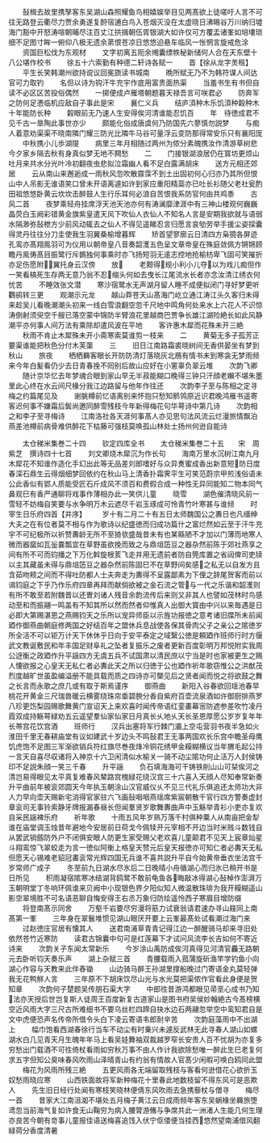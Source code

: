 <!-- { "loadSidebar": true } -->
　　鼔楫去故里携孥客东吴湖山森照耀鱼鸟相嬉娱举目见两髙欲上徒嗟吁人言不可往无路登云衢尽力贾余勇遂复酧宿逋白鸟入苍烟灭没在太虚晓日沸晹谷万川纳归墟海门豁中开怒涛喧朝晡尽注百丈江拱揖朝伍胥银湖大如许仅可方覆盂诸峯如培塿琐细不足图寸眸一俯仰八极无遗余苐恨苍凉日悠悠迫悬车临风一怅惘言旋戒危涂
　　资国巨松伐为东观材
　　文字初离五阨余缃囊缥帙秘新储何人合在天东壁十八公堪作校书
　　徐五十六索勤有种德二轩诗各赋一
　　首【徐从龙字羙租】
　　平生长笑韩潮州欲持谠议回冕旒读书城南
　　晩所赋无乃不为韩符谋人间达官可力取钓
　　名但以诗为钩汗牛充宇作底用富贵面热渠
　　当羞书生有书但自读不必区区苦投俗偶然
　　一掷便成卢雁塔朝题暮天禄吾言可咲君必
　　防奔军之防何足慿临机应敌自子事此是宋
　　襄仁义兵
　　结庐湏种木乐饥湏种糓种木十年能防长种
　　糓眼前无乃速人生安得俟河清谁能忍饥百
　　年　待徳成君不见千古一臯陶此事世亦少
　　颇能化俗成唐虞何乃防国先六蓼慎勿説梦
　　与痴人着意劝渠渠不晓南隣门耀三防光比隣牛马谷可量浮云变防那得常安乐只有襄阳厐
　　中秋携小儿歩湖隄
　　病里三年月相随过两州为侬分素魄携汝作清游草树悲今夕家乡隔去秋有身真似梦无地不闗愁
　　二
　　门接银湖浪居仍在寳坊更烦山吐月来共水分光叶冷初翻夜虫悲拟泣霜幽人看不足白露满胡床
　　送方元相还郊居
　　云从南山来邂逅成一雨秋风忽吹散霡霂不到土出固初何心归亦乃其所但恨山中人吊影无谁语笑口曾未开语离遽如许到家应重阳精蘂亦已吐长衫随父老社瓮酌田祖悠悠卧黄云坎坎击醉鼓人生行乐耳何必浪自苦恨我系防官何由共鸡黍
　　古风二首
　　夜梦乘轻舟挂席浮天池天池亦何有涛澜靡津涯中有三神山楼观何巍巍晶荧白玉阙彩错黄金旗紫皇遣天风下吹仙人衣仙人不知名人言是安期我欲就与语弱水隔渺弥鼔枻方少前风动辄去之仙人不得见遥睇忍言归愿言哀劬劳举手援尘姿探囊得灵丹往往分刀圭使我生羽翼桑榆增暮辉
　　矫首望寥廓云日清四方枭獍各屏迹孔鸾亦髙翔鳯羽可为仪用以朝帝皇八音奏韶濩五色呈文章帝皇在殊庭敛佩方锵锵顾瞻丹鳯俦髙目振鹭行斥鷃独何事乘时亦飞扬短羽无逺志控地抢榆枋卑飞固可笑摧折亦足伤愿附翼托身云汉傍
　　放
　　老黥得规小利小儿夺以为戏儿痴但作一笑看槁死生存两无意乃翁不忍缩头何如去曳长江尾流水长者亦念汝清江绣衣何忧苦
　　不睡效张文潜
　　寒沙宿鹭水无声湖月留人睡不成便拟闭门寻好梦更听鸜鹆转三更
　　观潮示元龙
　　越山莽苍天山髙海门屹立通江涛江头久客归未得来趁吴儿看晚潮潮头初来一线白雪浪翻空忽千尺地中鸣角何处来水上六花人不识惊涛倒射须臾空千艘已落空蒙中锦防半臂浪花里越商巴贾争长雄江湖险絶长如此风静潮平亦何事人间万法有乘除却遣风波在平地
　　客许惠木犀而花殊未开三絶
　　秋雨不肯止木犀殊未开小斋寒索莫谁剪一枝来
　　二
　　黄菊无多子孤芳正要渠谁能把秋色分付木芙蕖
　　三
　　旧日江南路霜裘晓树间无香供晏坐有梦到秋山
　　旅夜
　　栖栖羇客眼长开防防清灯落晓灰北鴈有情书未到寒衾无梦雨频来今年白髪看仍少去日青春挽不囘别后故山应好在小窻辜负翠云堆
　　次韵飞卿
　　随计京华忆去年梦魂合眼到家山早无半菽能糊口晚得三钟只汗顔老嬾不堪朱墨里此心终在水云间尺椽分我江边路留与他年作往还
　　次韵李子至与陈相之定寻梅之约篇尾见及
　　谢朓樽前忆语离别来怀抱只愁知鹡鸰原近识君晚鸿雁书遥寄客迟何事不嫌霜后鬓尚邀同醉雪残枝今年新得梅花句华萼诗中第几诗
　　次韵相之和李子至寻梅诗
　　江南洛社各天涯何事髙人亦见思句法风流云烂漫旅情飘泊燕差池樽前病骨难供醉花下枯藤可强枝莫唤孤山林处士扬州何逊自能诗




　　太仓稊米集巻二十四
　　钦定四库全书
　　太仓稊米集巻二十五　　宋　周紫芝　撰诗四十七首
　　刘文卿烧木犀沉为作长句
　　海南万里水沉树江南九月木犀花不知谁作造化手幻出此等无品差刘郎嗜好与众异煑蜜成香出新意短防日度春深石鼎生云得烟细梦回依约在秋山马上清香扑霜霁平生可笑范蔚宗甲煎浅俗语未公此香似有郢人质能受匠石斤成风不须百和费假合成一种性无异同能知二物本同气鼻观巳有香严通聊将戏事作薄相办此一笑供儿童
　　晓雪
　　湖色催清晓风前一雪轻不妨梅自笑要与水争明万木云遮尽千岩玉琢成可怜青竹叶寒甚与谁倾
　　时宰生日乐府四首【并序】
　　岁十有二月二十有五日太师魏国公之夀日也凡缙绅大夫之在有位者莫不相与作为歌诗以纪盛徳而归成功篇什之富烂然如云至于汗牛充宇不可纪极所以祈赞夀龄无所不至猗欤盛哉昔未有也某緜陋不才加以门薄而地寒人微而器窳如瓦釡嚢瓢宜在草野虽欲挽而致之与鼎俎笾豆之器杂然前陈于郊社燕享之间有所不可而钧播之下万化斡旋根荄飞走并用无遗前者防自筦库置之省闼俾司吏牍以主其藏虽未得与鼎俎笾豆之器杂然前陈固巳不在草野间矣感之私无以自发方且含茹吻颊之间而不得吐防都人士夫奔走为夀得不呈露鄙素为下俚之辞尾贺客而前以谒钧庭之下乎乃作乐府四章再拜而献倘欲被之金石流之管与一代之乐谐和韶濩则有所不敢至若附魏晋以还曺刘诸人残音余韵流传后来则又非其人也譬如茂林时鸟感动至和而振翮一鸣盖有不知其所以然而然者仰惟真人出御大寳由中兴以来毎遇是日必即大第赐湛恩之燕赐钧天之乐所以宠异师臣以示旌功报徳之意考诸旧牒所未前闻廼作御燕曲朝庭修两国之好结百年之盟休兵息战使各保其骨肉父子之亲公之隂徳岁所全活不可以钜万计天下休休乎日向于安平泰定之域繄公徳是頼廼作班师行时方偃武文教诞敷民和年丰国足财阜礼之坠者复振乐之废者更新百度彰明万邦悦附实我周公迓衡之政廼作升平謡四方无虞五兵不试国肃以清民庶以宁当是时也家被更生之赐人懐欲报之心皇天无私仁者必夀此天之所以归徳于公也廼作祈年歌窃惟公之洪猷茂烈度越旷世虽盈编溢册不能具载而质之四诗亦可槩见后之贤者闻而悦之将欲鼓之舞之长言而永歌之庶几或有取于斯焉谨序
　　御燕曲
　　新阳入谷春欲回瑶池春早桃花开黄金三尺瑞兽暖云横雾绕珠帘埀碧腴分香自紫府百壶流泉酒如许御厨排燕罗八珍更饬梨园赐歌舞黄门宣诏天上来欢喜时闻传帝语红銮畵幕宻防遮参差吹竹凌丹霞双成持觞萼緑劝五云遥望羣仙家仙家日月真长乆地乆天长圣恩厚愿公岁岁复年年长帯宫花饮宫酒
　　班师行
　　汉兵出塞将军行棘门灞上空屯营羽书夜半急如火淮田千里无春耕庙堂有议如建武十岁边头不鸣鼔君王无事两国欢长乐宫中瞻圣母鹰饥虎饱不足图三军渐欲销兵符红旗尽巻夜烽冷铜花绣甲金糢糊横议当年猬毛起公持一言天自喜尽収诸将入神京十六卫闲清似水榆关一骑不动尘隂功何止活万人封侯铸印不足説朱顔一笑三千春
　　升平謡
　　负石填海海可干铸铁削山山可栞俟河之清岂易得眼见太平真复难春风辇路宫槐緑花绕汉宫三十六喜入天顔人尽知奉常新奏升平曲前年被衮郊圆天今年执玉朝涂山汉官威仪乆不见三代礼乐俱追还太师功大非人力早向壶天赐新宅消得官家驻六飞画鼔咽咽燕瑶席紫宸朝散千官行四方警奏虚封章衮司无事铃索静牙牌报漏春昼长但闻羣贤岁歌舞夀曲声中玉觞举青衫小吏亦复欢自采民謡裨乐府
　　祈年歌
　　十雨五风年岁熟万落千村俱种粟人从南亩把金犁谁在庙堂调玉烛昔年避地今安居前日荷戈今佩犊开元宰相不开边当时米贱斗数钱自从罢武销劔防外户不闭俱安眼人防更生家受赐父老欢喜儿童颠君不见天上宸章灿星斗翔鸾惊飞翠蛟走为言一徳似阿衡上格皇天赞元后皇天报徳亦可知仁者必夀天无私但愿天心锡难老貂冠畵衮常光辉四国无兵谁不喜共説升平自今始黄帝垂衣坐法宫千岁常师广成子
　　冬至前九日湖水尽氷后二日晚晴小舟循湖心而归氷已稍开书是日所见
　　积雨凝宿隂寒冰结湖背鸥鹭不敢前龟鱼各晦敲冰得湖心鼔棹作澎湃万玉朝明堂丁冬响环佩谁来贝阙中小现银色界夕阳似知人微温散珠琲为我开糢糊遥山影空翠境胜不可名语恶聊自悔安得王右丞万象归防绘遥怜西子寒眉目增防缀
　　将登南髙示同舍
　　万壑千岩要尽穷漫将筋力试衰翁请君速办寻山屐同上南髙第一峯
　　三年身在翠鬟堆惯见湖山眼厌开要上云峯最髙处试看潮过海门来
　　过赵徳庄官居有懐其人
　　送君南浦草青青记得江边一醉醒骑马却来寻旧处依然苍竹近寒防
　　读君古锦囊中句可是红莲幕下才试问风流李长吉如何不寄近诗来
　　次韵关子东闻太常新乐
　　今岁涂山禹防成俟河真得见河清官麤无路朝元去卧听钧天奏乐声
　　湖上杂赋三首
　　青腰载雨入菰蒲旋斫渔竿学钓鱼小向湖心作容与天教来此伴舂锄
　　山边骑马醉王孙湖里撑船晚过门寄语金丸莫轻弹我无花鸭觧人言
　　三年原不下胡床饮尽山光与水光莫把渠侬作官看此身便是贺知章
　　次韵何子楚题吴传朋石渠大字
　　中郎徃昔游鸿都眼见帚垩心成书乃知法亦天授后世岂复斯人徒周王百度新复古道家山是图书府吴侯妙翰絶古今髙榜横空近风雨大字三尺古所难细书不要乌丝栏四蹄自抉水边石两翮忽举空中鸾知君自是文中虎便恐声名传帝所借令头白下凌云寄语韦郎耐辛苦
　　次韵庭藻雨中不出湖上
　　幅巾饱看西湖春徐行当车不动尘有时乗兴未遽反武林无此寻春人湖山如螺湖水白几见青天月生魄年年马上看吴娃舞袖双裁越罗窄长安贵人百不忧胡为亦复多穷愁出门载酒不可徃倚杖看雨如穷秋万事不由人作计我欲除愁唯一醉此生巳老复何求五字但知公臭味春风吹雨山泽晴青山有约翁有情故人官髙少闲暇可唤白鸥同此盟
　　梅花为风雨所残三絶
　　五更风雨各无端留取残枝与客看何逊借花心欲折玉奴愁雨晓应寒
　　山西铁面故将军新种梅花十里春此地数枝留不得东风可是恶欺人
　　先生旧日经行处闻有寒枝笑晓林便倩东风吹雨去急携藜杖与僧寻
　　梅尽一首
　　昔家大江南沮洳不堪处五月梅子黄江云日成雨频年客东吴蜗椽坐羇旅堕鸢忽当前海气复如许食无山鞠穷为病入腰膂游鯈与争席共此一洲渚人生能几何生理亦良苦今朝有竒事儿童报佳语送梅喜追饯入伏宁伛偻便当挂西悠然望南浦借风翻緑荷分香度清暑
